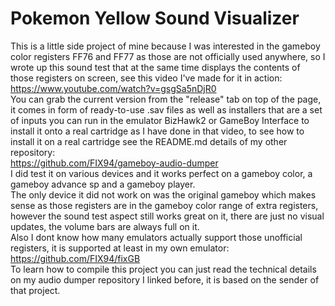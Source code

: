 # Pokemon Yellow Sound Visualizer
This is a little side project of mine because I was interested in the gameboy color registers FF76 and FF77 as those are not officially used anywhere, so I wrote up this sound test that at the same time displays the contents of those registers on screen, see this video I've made for it in action:  
https://www.youtube.com/watch?v=gsgSa5nDjR0  
You can grab the current version from the "release" tab on top of the page, it comes in form of ready-to-use .sav files as well as installers that are a set of inputs you can run in the emulator BizHawk2 or GameBoy Interface to install it onto a real cartridge as I have done in that video, to see how to install it on a real cartridge see the README.md details of my other repository:  
https://github.com/FIX94/gameboy-audio-dumper  
I did test it on various devices and it works perfect on a gameboy color, a gameboy advance sp and a gameboy player.  
The only device it did not work on was the original gameboy which makes sense as those registers are in the gameboy color range of extra registers, however the sound test aspect still works great on it, there are just no visual updates, the volume bars are always full on it.  
Also I dont know how many emulators actually support those unofficial registers, it is supported at least in my own emulator:  
https://github.com/FIX94/fixGB  
To learn how to compile this project you can just read the technical details on my audio dumper repository I linked before, it is based on the sender of that project.  

